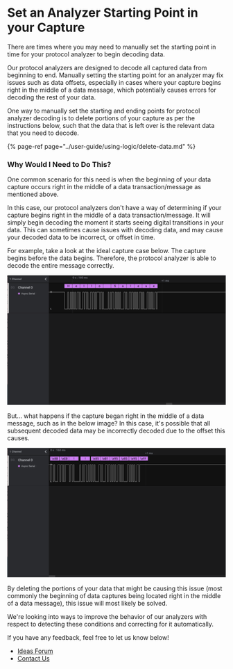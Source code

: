 # Set an Analyzer Starting Point in your Capture

There are times where you may need to manually set the starting point in time for your protocol analyzer to begin decoding data. 

Our protocol analyzers are designed to decode all captured data from beginning to end. Manually setting the starting point for an analyzer may fix issues such as data offsets, especially in cases where your capture begins right in the middle of a data message, which potentially causes errors for decoding the rest of your data.

One way to manually set the starting and ending points for protocol analyzer decoding is to delete portions of your capture as per the instructions below, such that the data that is left over is the relevant data that you need to decode.

{% page-ref page="../user-guide/using-logic/delete-data.md" %}

### Why Would I Need to Do This?

One common scenario for this need is when the beginning of your data capture occurs right in the middle of a data transaction/message as mentioned above.

In this case, our protocol analyzers don't have a way of determining if your capture begins right in the middle of a data transaction/message. It will simply begin decoding the moment it starts seeing digital transitions in your data. This can sometimes cause issues with decoding data, and may cause your decoded data to be incorrect, or offset in time.

For example, take a look at the ideal capture case below. The capture begins before the data begins. Therefore, the protocol analyzer is able to decode the entire message correctly.

![Data capture begins before the Serial Message Begins](../.gitbook/assets/screen-shot-2021-04-21-at-4.23.50-pm%20%281%29%20%281%29.png)

But... what happens if the capture began right in the middle of a data message, such as in the below image? In this case, it's possible that all subsequent decoded data may be incorrectly decoded due to the offset this causes.

![Data capture begins in the middle of a Serial Message](../.gitbook/assets/screen-shot-2021-04-21-at-4.23.32-pm%20%281%29.png)

By deleting the portions of your data that might be causing this issue \(most commonly the beginning of data captures being located right in the middle of a data message\), this issue will most likely be solved.

We're looking into ways to improve the behavior of our analyzers with respect to detecting these conditions and correcting for it automatically.

If you have any feedback, feel free to let us know below!

* [Ideas Forum](https://ideas.saleae.com/b/feature-requests/)
* [Contact Us](https://contact.saleae.com/hc/en-us/requests/new)



